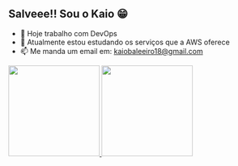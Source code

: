 ## Salveee!! Sou o Kaio 😁

- 🔭 Hoje trabalho com DevOps
- 🌱 Atualmente estou estudando os serviços que a AWS oferece
- 📫 Me manda um email em: kaiobaleeiro18@gmail.com

<div>
  <a href='https://github.com/kaio-baleeiro'>
    <img height='180px'  src='https://github-readme-stats.vercel.app/api?username=kaio-baleeiro&scount_private=true&include_all_commits=true&show_icons=true&hide_border=true&theme=vue-dark&locale=pt-br'>
    <img height='180px' src='https://github-readme-stats.vercel.app/api/top-langs/?username=kaio-baleeiro&layout=compact&theme=vue-dark&hide_border=true&locale=pt-br'>
  </a>
</div>

